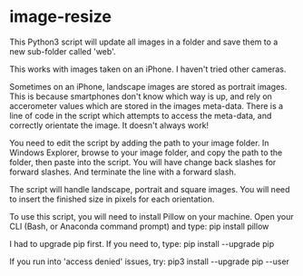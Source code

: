 # image-resize
This Python3 script will update all images in a folder and save them to a new sub-folder called 'web'.

This works with images taken on an iPhone. I haven't tried other cameras.

Sometimes on an iPhone, landscape images are stored as portrait images. This is because smartphones don't know which way is up, and rely on accerometer values which are stored in the images meta-data. There is a line of code in the script which attempts to access the meta-data, and correctly orientate the image. It doesn't always work!

You need to edit the script by adding the path to your image folder. In Windows Explorer, browse to your image folder, and copy the path to the folder, then paste into the script. You will have change back slashes for forward slashes. And terminate the line with a forward slash.

The script will handle landscape, portrait and square images. You will need to insert the finished size in pixels for each orientation.

To use this script, you will need to install Pillow on your machine. Open your CLI (Bash, or Anaconda command prompt) and type:
pip install pillow

I had to upgrade pip first. If you need to, type:
pip install --upgrade pip

If you run into 'access denied' issues, try:
pip3 install --upgrade pip --user
